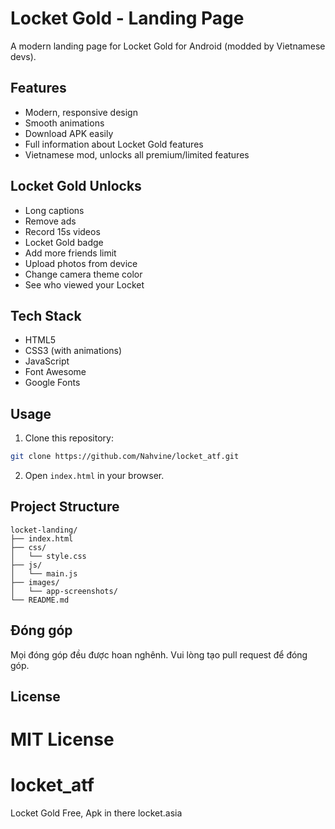 # Locket Gold - Landing Page

A modern landing page for Locket Gold for Android (modded by Vietnamese devs).

## Features

- Modern, responsive design
- Smooth animations
- Download APK easily
- Full information about Locket Gold features
- Vietnamese mod, unlocks all premium/limited features

## Locket Gold Unlocks

- Long captions
- Remove ads
- Record 15s videos
- Locket Gold badge
- Add more friends limit
- Upload photos from device
- Change camera theme color
- See who viewed your Locket

## Tech Stack

- HTML5
- CSS3 (with animations)
- JavaScript
- Font Awesome
- Google Fonts

## Usage

1. Clone this repository:
```bash
git clone https://github.com/Nahvine/locket_atf.git
```
2. Open `index.html` in your browser.

## Project Structure

```
locket-landing/
├── index.html
├── css/
│   └── style.css
├── js/
│   └── main.js
├── images/
│   └── app-screenshots/
└── README.md
```

## Đóng góp

Mọi đóng góp đều được hoan nghênh. Vui lòng tạo pull request để đóng góp.

## License

MIT License 
=======
# locket_atf
Locket Gold Free, Apk in there locket.asia
